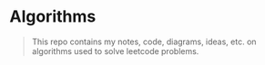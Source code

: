# Algorithms

> This repo contains my notes, code, diagrams, ideas, etc. on algorithms used to solve leetcode problems.